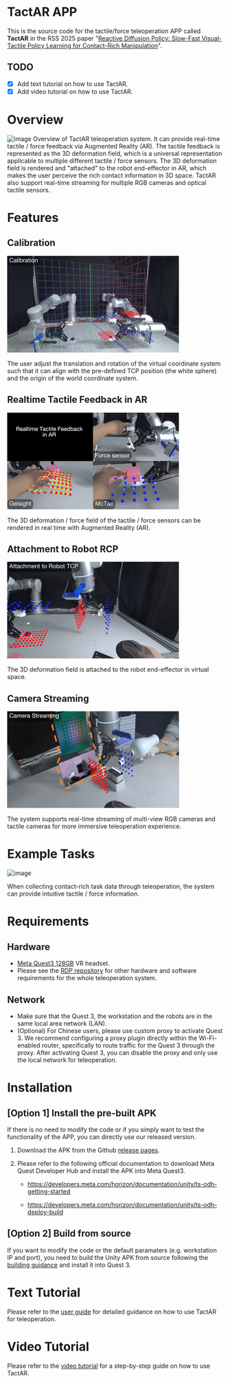 # TactAR APP

This is the source code for the tactile/force teleoperation APP called **TactAR** in the RSS 2025 paper "[Reactive Diffusion Policy: Slow-Fast Visual-Tactile Policy Learning for Contact-Rich Manipulation](https://reactive-diffusion-policy.github.io/)".

## TODO
- [x] Add text tutorial on how to use TactAR.
- [x] Add video tutorial on how to use TactAR.

# Overview
![image](./Image/TactAR.gif)
Overview of TactAR teleoperation system. It can provide real-time tactile / force feedback via Augmented Reality (AR). The tactile feedback is represented as the 3D deformation field, which is a universal representation applicable to multiple different tactile / force sensors. The 3D deformation field is rendered and "attached" to the robot end-effector in AR, which makes the user perceive the rich contact information in 3D space. TactAR also support real-time streaming for multiple RGB cameras and optical tactile sensors.

# Features
## Calibration
![image](./Image/calibration.gif)

The user adjust the translation and rotation of the virtual coordinate system such that it can align with the pre-defined TCP position (the white sphere) and the origin of the world coordinate system.

## Realtime Tactile Feedback in AR
![image](./Image/AR_feedback.gif)

The 3D deformation / force field of the tactile / force sensors can be rendered in real time with Augmented Reality (AR).

## Attachment to Robot RCP
![image](./Image/attachment.gif)

The 3D deformation field is attached to the robot end-effector in virtual space.

## Camera Streaming
![image](./Image/camera_streaming.gif)

The system supports real-time streaming of multi-view RGB cameras and tactile cameras for more immersive teleoperation experience.

# Example Tasks
![image](./Image/example_tasks.gif)

When collecting contact-rich task data through teleoperation, the system can provide intuitive tactile / force information.

# Requirements
## Hardware
- [Meta Quest3 128GB](https://www.meta.com/quest/quest-3/) VR headset.
- Please see the [RDP repository](https://github.com/xiaoxiaoxh/reactive_diffusion_policy) for other hardware and software requirements for the whole teleoperation system.

## Network
-  Make sure that the Quest 3, the workstation and the robots are in the same local area network (LAN).  
- (Optional) For Chinese users, please use custom proxy to activate Quest 3. We recommend configuring a proxy plugin directly within the Wi-Fi-enabled router, specifically to route traffic for the Quest 3 through the proxy. After activating Quest 3, you can disable the proxy and only use the local network for teleoperation.

# Installation
## [Option 1] Install the pre-built APK 
If there is no need to modify the code or if you simply want to test the functionality of the APP, you can directly use our released version.

1. Download the APK from the Github [release pages](https://github.com/xiaoxiaoxh/TactAR_APP/releases).

2. Please refer to the following official documentation to download Meta Quest Developer Hub and install the APK into Meta Quest3.

    - https://developers.meta.com/horizon/documentation/unity/ts-odh-getting-started

    - https://developers.meta.com/horizon/documentation/unity/ts-odh-deploy-build

## [Option 2] Build from source
If you want to modify the code or the default paramaters (e.g. workstation IP and port), you need to build the Unity APK from source following the [building guidance](Docs/Build.md) and install it into Quest 3.

# Text Tutorial
Please refer to the [user guide](Docs/User_Guide.md) for detailed guidance on how to use TactAR for teleoperation.

# Video Tutorial
Please refer to the [video tutorial](https://youtube.com/playlist?list=PLwrbMgBYHlQVNC91lPlLiaZPV95Ozu_jW&feature=shared) for a step-by-step guide on how to use TactAR.








